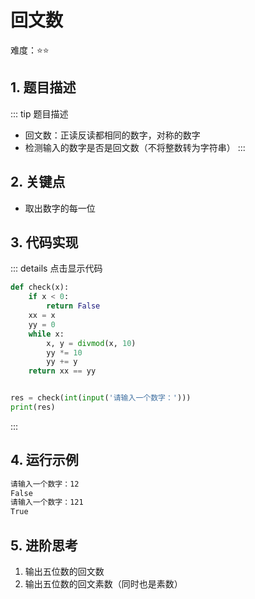 # 回文数

难度：:star::star:

## 1. 题目描述
::: tip 题目描述
- 回文数：正读反读都相同的数字，对称的数字
- 检测输入的数字是否是回文数（不将整数转为字符串）
:::

## 2. 关键点
- 取出数字的每一位

## 3. 代码实现
::: details 点击显示代码
```python
def check(x):
    if x < 0:
        return False
    xx = x
    yy = 0
    while x:
        x, y = divmod(x, 10)
        yy *= 10
        yy += y
    return xx == yy


res = check(int(input('请输入一个数字：')))
print(res)
```
:::

## 4. 运行示例
```txt
请输入一个数字：12
False
请输入一个数字：121
True
```

## 5. 进阶思考
1. 输出五位数的回文数
2. 输出五位数的回文素数（同时也是素数）
